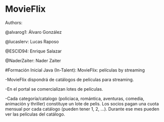 # MovieFlix

Authors:

@alvarog1: Álvaro González

@lucaslerv: Lucas Raposo

@ESCID94: Enrique Salazar

@NaderZaiter: Nader Zaiter

#Formación Inicial Java (In-Talent): MovieFlix: películas by streaming

-MovieFlix dispondrá de catálogos de películas para streaming. 

-En el portal se comercializan lotes de películas. 

-Cada categoría/catalogo (policiaca, romántica, aventuras, comedia, animación y thriller) constituye un lote de pelis. Los socios pagan una cuota mensual por cada catálogo (pueden tener 1, 2, …). Durante ese mes pueden ver las películas del catálogo.
